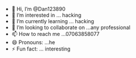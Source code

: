- 👋 Hi, I’m @Dan123890
- 👀 I’m interested in ... hacking 
- 🌱 I’m currently learning ... hacking 
- 💞️ I’m looking to collaborate on ...any professional 
- 📫 How to reach me ...07063858077
- 😄 Pronouns: ...he
- ⚡ Fun fact: ... interesting 

<!---
Dan123890/Dan123890 is a ✨ special ✨ repository because its `README.md` (this file) appears on your GitHub profile.
You can click the Preview link to take a look at your changes.
--->
